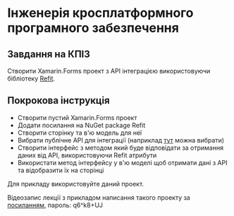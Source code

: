 # Інженерія кросплатформного програмного забезпечення

## Завдання на КПІЗ

Створити Xamarin.Forms проект з API інтеграцією використовуючи бібліотеку [Refit](https://github.com/reactiveui/refit).

## Покрокова інструкція

- Створити пустий Xamarin.Forms проект
- Додати посилання на NuGet package Refit
- Створити сторінку та в'ю модель для неї
- Вибрати публічне API для інтеграції (наприклад [тут](https://mixedanalytics.com/blog/list-actually-free-open-no-auth-needed-apis/) можна вибрати)
- Створити інтерфейс з методом який буде відповідати за отримання даних від API, використовуючи Refit атрибути
- Використати метод інтерфейсу у в'ю моделі щоб отримати дані з API та відобразити їх на сторінці

Для прикладу використовуйте даний проект.

Відеозапис лекції з прикладом написання такого проекту за [посиланням](https://wunu-edu-ua-ternopil.zoom.us/rec/share/cWEV-AYQPb-TQCh6-8XOBrbMASjPoUuOYq0p5iy8_8YQQMMJPDh0fkE0ZDpGXtAT.6ALrfVtgeSKzaiwI), пароль: q6^k8+UJ
